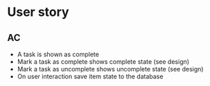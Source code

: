 # User story

## AC
- A task is shown as complete
- Mark a task as complete shows complete state (see design)
- Mark a task as uncomplete shows uncomplete state (see design)
- On user interaction save item state to the database



